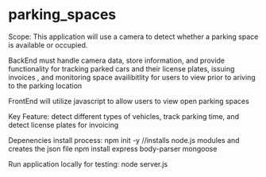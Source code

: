 # parking_spaces
 
Scope:
This application will use a camera to detect whether a parking space is available or occupied.

BackEnd must handle camera data, store information, and provide functionality for tracking parked cars and their license plates, issuing invoices , and monitoring space availibitlity for users to view prior to ariving to the parking location

FrontEnd will utilize javascript to allow users to view open parking spaces

Key Feature:
 detect different types of vehicles, track parking time, and detect license plates for invoicing

  Depenencies install process:
  npm init -y //installs node.js modules and creates the json file
  npm install express body-parser mongoose

  Run application locally for testing:
   node server.js
